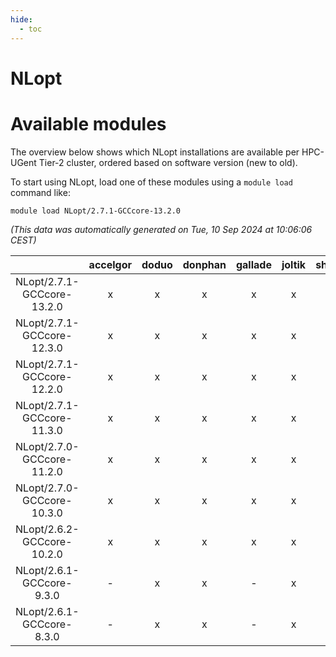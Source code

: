 ```yaml
---
hide:
  - toc
---
```


NLopt
=====

# Available modules


The overview below shows which NLopt installations are available per HPC-UGent Tier-2 cluster, ordered based on software version (new to old).

To start using NLopt, load one of these modules using a `module load` command like:

```shell
module load NLopt/2.7.1-GCCcore-13.2.0
```

*(This data was automatically generated on Tue, 10 Sep 2024 at 10:06:06 CEST)*  

| |accelgor|doduo|donphan|gallade|joltik|shinx|skitty|
| :---: | :---: | :---: | :---: | :---: | :---: | :---: | :---: |
|NLopt/2.7.1-GCCcore-13.2.0|x|x|x|x|x|x|x|
|NLopt/2.7.1-GCCcore-12.3.0|x|x|x|x|x|x|x|
|NLopt/2.7.1-GCCcore-12.2.0|x|x|x|x|x|x|x|
|NLopt/2.7.1-GCCcore-11.3.0|x|x|x|x|x|-|x|
|NLopt/2.7.0-GCCcore-11.2.0|x|x|x|x|x|-|x|
|NLopt/2.7.0-GCCcore-10.3.0|x|x|x|x|x|-|x|
|NLopt/2.6.2-GCCcore-10.2.0|x|x|x|x|x|-|x|
|NLopt/2.6.1-GCCcore-9.3.0|-|x|x|-|x|-|x|
|NLopt/2.6.1-GCCcore-8.3.0|-|x|x|-|x|-|x|
